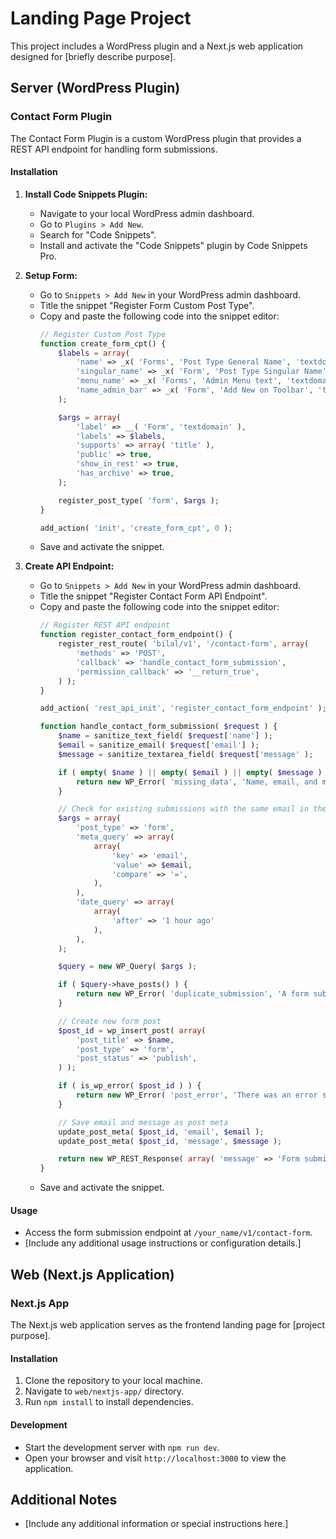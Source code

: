 # Landing Page Project

This project includes a WordPress plugin and a Next.js web application designed for [briefly describe purpose].

## Server (WordPress Plugin)

### Contact Form Plugin

The Contact Form Plugin is a custom WordPress plugin that provides a REST API endpoint for handling form submissions.

#### Installation

1. **Install Code Snippets Plugin:**
   - Navigate to your local WordPress admin dashboard.
   - Go to `Plugins > Add New`.
   - Search for "Code Snippets".
   - Install and activate the "Code Snippets" plugin by Code Snippets Pro.

2. **Setup Form:**

   - Go to `Snippets > Add New` in your WordPress admin dashboard.
   - Title the snippet "Register Form Custom Post Type".
   - Copy and paste the following code into the snippet editor:
     ```php
     // Register Custom Post Type
     function create_form_cpt() {
         $labels = array(
             'name' => _x( 'Forms', 'Post Type General Name', 'textdomain' ),
             'singular_name' => _x( 'Form', 'Post Type Singular Name', 'textdomain' ),
             'menu_name' => _x( 'Forms', 'Admin Menu text', 'textdomain' ),
             'name_admin_bar' => _x( 'Form', 'Add New on Toolbar', 'textdomain' ),
         );

         $args = array(
             'label' => __( 'Form', 'textdomain' ),
             'labels' => $labels,
             'supports' => array( 'title' ),
             'public' => true,
             'show_in_rest' => true,
             'has_archive' => true,
         );

         register_post_type( 'form', $args );
     }

     add_action( 'init', 'create_form_cpt', 0 );
     ```
   - Save and activate the snippet.

3. **Create API Endpoint:**

   - Go to `Snippets > Add New` in your WordPress admin dashboard.
   - Title the snippet "Register Contact Form API Endpoint".
   - Copy and paste the following code into the snippet editor:
     ```php
     // Register REST API endpoint
     function register_contact_form_endpoint() {
         register_rest_route( 'bilal/v1', '/contact-form', array(
             'methods' => 'POST',
             'callback' => 'handle_contact_form_submission',
             'permission_callback' => '__return_true',
         ) );
     }

     add_action( 'rest_api_init', 'register_contact_form_endpoint' );

     function handle_contact_form_submission( $request ) {
         $name = sanitize_text_field( $request['name'] );
         $email = sanitize_email( $request['email'] );
         $message = sanitize_textarea_field( $request['message' );

         if ( empty( $name ) || empty( $email ) || empty( $message ) ) {
             return new WP_Error( 'missing_data', 'Name, email, and message are required.', array( 'status' => 400 ) );
         }

         // Check for existing submissions with the same email in the past hour
         $args = array(
             'post_type' => 'form',
             'meta_query' => array(
                 array(
                     'key' => 'email',
                     'value' => $email,
                     'compare' => '=',
                 ),
             ),
             'date_query' => array(
                 array(
                     'after' => '1 hour ago'
                 ),
             ),
         );

         $query = new WP_Query( $args );

         if ( $query->have_posts() ) {
             return new WP_Error( 'duplicate_submission', 'A form submission with this email has been received within the past hour.', array( 'status' => 400 ) );
         }

         // Create new form post
         $post_id = wp_insert_post( array(
             'post_title' => $name,
             'post_type' => 'form',
             'post_status' => 'publish',
         ) );

         if ( is_wp_error( $post_id ) ) {
             return new WP_Error( 'post_error', 'There was an error saving the form submission.', array( 'status' => 500 ) );
         }

         // Save email and message as post meta
         update_post_meta( $post_id, 'email', $email );
         update_post_meta( $post_id, 'message', $message );

         return new WP_REST_Response( array( 'message' => 'Form submission successful.' ), 200 );
     }
     ```
   - Save and activate the snippet.

#### Usage

- Access the form submission endpoint at `/your_name/v1/contact-form`.
- [Include any additional usage instructions or configuration details.]

## Web (Next.js Application)

### Next.js App

The Next.js web application serves as the frontend landing page for [project purpose].

#### Installation

1. Clone the repository to your local machine.
2. Navigate to `web/nextjs-app/` directory.
3. Run `npm install` to install dependencies.

#### Development

- Start the development server with `npm run dev`.
- Open your browser and visit `http://localhost:3000` to view the application.

## Additional Notes

- [Include any additional information or special instructions here.]

